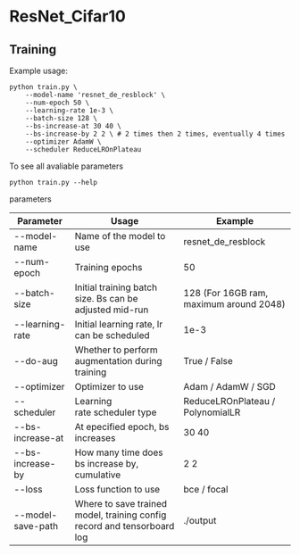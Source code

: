 # ResNet_Cifar10

## Training

Example usage:

```shell
python train.py \
    --model-name 'resnet_de_resblock' \
    --num-epoch 50 \
    --learning-rate 1e-3 \
    --batch-size 128 \
    --bs-increase-at 30 40 \
    --bs-increase-by 2 2 \ # 2 times then 2 times, eventually 4 times
    --optimizer AdamW \
    --scheduler ReduceLROnPlateau
```

To see all avaliable parameters

```shell
python train.py --help
```

parameters

| Parameter             | Usage                                                                   | Example                                 |
| --------------------- | ----------------------------------------------------------------------- | --------------------------------------- |
| --model-name          | Name of the model to use                                                | resnet_de_resblock                      |
| --num-epoch           | Training epochs                                                         | 50                                      |
| --batch-size          | Initial training batch size. Bs can be adjusted mid-run                 | 128 (For 16GB ram, maximum around 2048) |
| --learning-rate       | Initial learning rate, lr can be scheduled                              | 1e-3                                    |
| --do-aug              | Whether to perform augmentation during training                         | True / False                            |
| --optimizer           | Optimizer to use                                                        | Adam / AdamW / SGD                      |
| --scheduler           | Learning rate scheduler type                                            | ReduceLROnPlateau / PolynomialLR        |
| --bs-increase-at      | At epecified epoch, bs increases                                        | 30 40                                   |
| --bs-increase-by<br/> | How many time does bs increase by, cumulative                           | 2 2                                     |
| --loss                | Loss function to use                                                    | bce / focal                             |
| --model-save-path     | Where to save trained model, training config record and tensorboard log | ./output                                |